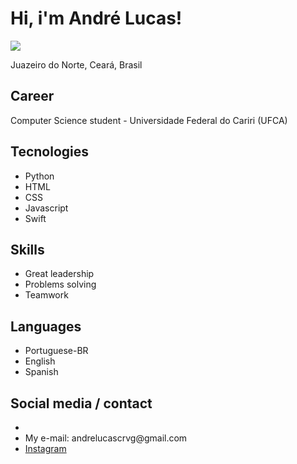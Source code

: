 <h1>Hi, i'm André Lucas!</h1>
<a href='https://www.linkedin.com/in/andré-lima-6a03a6304/'><img src='https://img.shields.io/badge/linkedin-%230077B5.svg?&style=for-the-badge&logo=linkedin&logoColor=white'></a>

Juazeiro do Norte, Ceará, Brasil

## Career

Computer Science student - Universidade Federal do Cariri (UFCA)

## Tecnologies
<ul>
  <li>Python</li>
  <li>HTML</li>
  <li>CSS</li>
  <li>Javascript</li>
  <li>Swift</li>
</ul>

## Skills

<ul>
  <li>Great leadership</li>
  <li>Problems solving</li>
  <li>Teamwork</li>
</ul>

## Languages

<ul>
  <li>Portuguese-BR</li>
  <li>English</li>
  <li>Spanish</li>
</ul>

## Social media / contact

<ul>
  <li></li>
  <li>My e-mail: andrelucascrvg@gmail.com</li>
  <li><a href='https://www.instagram.com/lucascrvg23/'>Instagram</a></li>
</ul>
